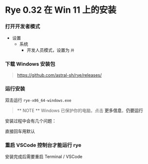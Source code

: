 # Rye 0.32 在 Win 11 上的安装

### 打开开发者模式

- 设置
  - 系统
    - 开发人员模式，设置为 `开`

### 下载 Windows 安装包

> https://github.com/astral-sh/rye/releases/

### 运行安装

双击运行 `rye-x86_64-windows.exe`

> ** NOTE **
> Windows 已保护你的电脑，点击 **更多信息**，**仍要运行**

安装过程中会有几个问题：

直接回车用默认


### 重启 VSCode 控制台才能运行 rye

安装完成后需要重启 Terminal / VSCode